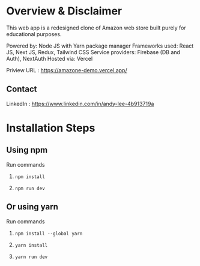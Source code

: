# Overview & Disclaimer

This web app is a redesigned clone of Amazon web store built purely for educational purposes.

Powered by: Node JS with Yarn package manager
Frameworks used: React JS, Next JS, Redux, Tailwind CSS
Service providers: Firebase (DB and Auth), NextAuth
Hosted via: Vercel

Priview URL : https://amazone-demo.vercel.app/

## Contact

LinkedIn : https://www.linkedin.com/in/andy-lee-4b913719a

# Installation Steps

## Using npm

Run commands

1. `npm install`

2. `npm run dev`

## Or using yarn

Run commands

1. `npm install --global yarn`

2. `yarn install`

3. `yarn run dev`
